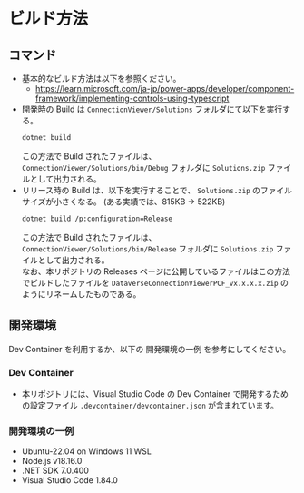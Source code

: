 # ビルド方法

## コマンド

- 基本的なビルド方法は以下を参照ください。
  - <https://learn.microsoft.com/ja-jp/power-apps/developer/component-framework/implementing-controls-using-typescript>
- 開発時の Build は `ConnectionViewer/Solutions` フォルダにて以下を実行する。
  ```bash
  dotnet build
  ```
  この方法で Build されたファイルは、`ConnectionViewer/Solutions/bin/Debug` フォルダに `Solutions.zip` ファイルとして出力される。  
- リリース時の Build は、以下を実行することで、 `Solutions.zip` のファイルサイズが小さくなる。 (ある実績では、815KB -> 522KB)
  ```bash
  dotnet build /p:configuration=Release
  ```
  この方法で Build されたファイルは、`ConnectionViewer/Solutions/bin/Release` フォルダに `Solutions.zip` ファイルとして出力される。  
  なお、本リポジトリの Releases ページに公開しているファイルはこの方法でビルドしたファイルを `DataverseConnectionViewerPCF_vx.x.x.x.zip` のようにリネームしたものである。

## 開発環境

Dev Container を利用するか、以下の 開発環境の一例 を参考にしてください。

### Dev Container

- 本リポジトリには、Visual Studio Code の Dev Container で開発するための設定ファイル `.devcontainer/devcontainer.json` が含まれています。

### 開発環境の一例

- Ubuntu-22.04 on Windows 11 WSL
- Node.js v18.16.0
- .NET SDK 7.0.400
- Visual Studio Code 1.84.0
